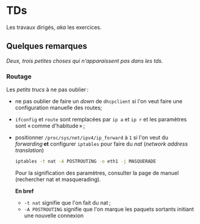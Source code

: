 # TDs

Les travaux dirigés, _aka_ les exercices. 

## Quelques remarques

_Deux, trois petites choses qui n'apparaissent pas dans les tds._

### Routage 

Les _petits trucs_ à ne pas oublier : 

- ne pas oublier de faire un _down_ de `dhcpclient` si l'on veut faire une configuration manuelle des routes; 

- `ifconfig` et `route` sont remplacées par `ip a` et `ip r` et les paramètres sont « comme d'habitude » ; 

- positionner `/proc/sys/net/ipv4/ip_forward` à `1` si l'on veut du _forwarding_ **et** configurer `iptables` pour faire du _nat_ (_network address translation_)

    ```bash
    iptables -t nat -A POSTROUTING -o eth1 -j MASQUERADE
    ```

    Pour la signification des paramètres, consulter la page de manuel (rechercher nat et masquerading). 

    **En bref**  

    - `-t nat` signifie que l'on fait du nat ;
    - `-A POSTROUTING` signifie que l'on marque les paquets sortants initiant une nouvelle connexion
